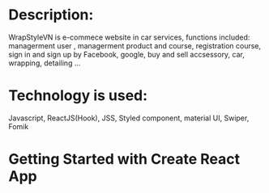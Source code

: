 # Description:
WrapStyleVN is e-commece website in car services, functions included: managerment user , managerment product and course, registration course, sign in and sign up by Facebook, google, buy and sell accsessory, car, wrapping, detailing ...
# Technology is used:
Javascript, ReactJS(Hook), JSS, Styled component, material UI, Swiper, Fomik 
# Getting Started with Create React App


